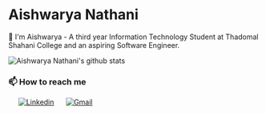 # Aishwarya Nathani

👋 I'm Aishwarya - A third year Information Technology Student at Thadomal Shahani College
and an aspiring Software Engineer.

![Aishwarya Nathani's github stats](https://github-readme-stats.vercel.app/api?username=aishux&show_icons=true&count_private=false)

###  📫 How to reach me 

&nbsp;&nbsp;&nbsp;&nbsp;
[![Linkedin](https://img.shields.io/badge/linkedin-%230077B5.svg?&style=for-the-badge&logo=linkedin&logoColor=white)](https://www.linkedin.com/in/aishwarya-nathani/) &nbsp;&nbsp;&nbsp;&nbsp;
[![Gmail](https://img.shields.io/badge/gmail-D14836?&style=for-the-badge&logo=gmail&logoColor=white)](mailto:aishux07@gmail.com)

